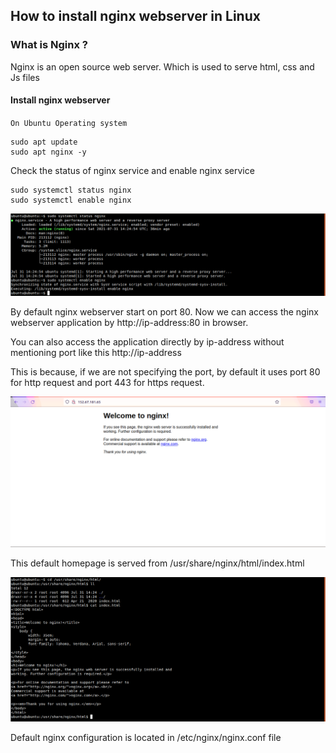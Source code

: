 ## How to install nginx webserver in Linux

### What is Nginx ?

Nginx is an open source web server. Which is used to serve html, css and Js files

#### Install nginx webserver
`On Ubuntu Operating system`

```
sudo apt update
sudo apt nginx -y
```

Check the status of nginx service and enable nginx service

```
sudo systemctl status nginx
sudo systemctl enable nginx
```

![git](/content/nginx/tutorials/images/installation/nginx-status.png)

By default nginx webserver start on port 80. Now we can access the nginx webserver application by http://ip-address:80 in browser.

You can also access the application directly by ip-address without mentioning port like this http://ip-address

This is because, if we are not specifying the port, by default it uses port 80 for http request and port 443 for https request.

![git](/content/nginx/tutorials/images/installation/nginx-homepage.png)

This default homepage is served from /usr/share/nginx/html/index.html

![git](/content/nginx/tutorials/images/installation/nginx-html-path.png)

Default nginx configuration is located in /etc/nginx/nginx.conf file
